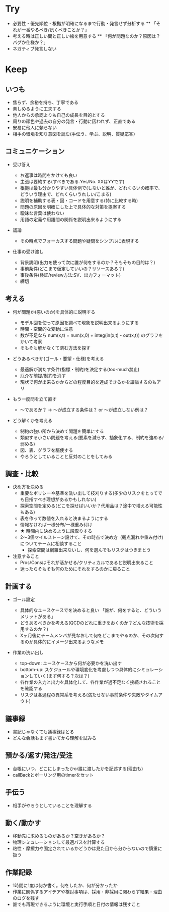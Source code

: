 

Try
===================

* 必要性・優先順位・根拠が明確になるまで行動・発言せず分析する
** 「それが一番やるべき/訊くべきことか？」
* 考える時は正しい問と正しい絵を用意する
** 「何が問題なのか？原因は？バグか仕様か？」
* ネガティブ発言しない


Keep
===================


いつも
------------------

* 焦らず、余裕を持ち、丁寧である
* 楽しめるように工夫する
* 他人からの承認よりも自己の成長を目的とする
* 周りの顔色や過去の自分の発言・行動に囚われず、正直である
* 安易に他人に頼らない
* 相手の環境を知り意図を読む(手伝う、学ぶ、説明、質疑応答）

コミュニケーション
---------------------

* 受け答え
    * お返事は時間をかけても良い
    * 主張は要約する(すべきである.Yes/No. XXはYYです)
    * 根拠は最も分かりやすい具体例で(しないと誰が、どれくらいの確率で、どういう理由で、どれくらいうれしい/こまる)
    * 説明を補助する表・図・コードを用意する(特に比較する時)
    * 問題の原因を明確にした上で具体的な対策を提案する
    * 曖昧な言葉は使わない
    * 用語の定義や用語間の関係を説明出来るようにする

* 議論
    * その時点でフォーカスする問題や疑問をシンプルに表現する


* 仕事の受け渡し
    * 背景説明(出力を使って次に誰が何をするのか？そもそもの目的は？)
    * 事前条件(どこまで仮定していいの？リソースある？)
    * 事後条件(検証/review方法:SV、出力フォーマット)
    * 締切

考える
------------------

* 何が問題か(悪いのか)を具体的に説明する
    * モデル図を使って原因を調べて現象を説明出来るようにする
    * 時間・空間的な変動に注意
    * 数が不足なら num(x,t) = num(x,0) + integ(in(x,t) - out(x,t)) のグラフをかいて考察
    * そもそも解かなくて済む方法を探す

* どうあるべきか(ゴール・要望・仕様)を考える
    * 最適解が満たす条件(指標・制約)を決定する(too-much禁止)
    * 厄介な前提/制約を消す
    * 現状で何が出来るかからどの程度目的を達成できるかを議論するのもアリ

* もう一度問を立て直す
    * 〜であるか？ -> 〜が成立する条件は？ or 〜が成立しない例は？

* どう解くかを考える
    * 制約の強い所から決めて問題を簡単にする
    * 類似する小さい問題を考える(要素を減らす、抽象化する、制約を強める/弱める)
    * 図、表、グラフを駆使する
    * やろうとしていることと反対のことをしてみる

調査・比較
---------------

* 決め方を決める
    * 重要なポリシーや基準を洗い出して枝刈りする(多少のリスクをとってでも目指すべき理想があるかもしれない)
    * 探索空間を定める(どこを探せばいいか？代用品は？途中で増える可能性もある)
    * 表を作って数値を入れると決まるようにする
    * 情報なければ一様分布/一様重み付け
    * ★ 時間内に決めるように段取りする
    * 2〜3個マイルストーン設けて、その時点で決め方（観点漏れや重み付け)についてチームに相談すること
        * 探索空間は網羅出来ないし、何を選んでもリスクはつきまとう
* 注意すること
    * Pros/Consはそれが活かせる/クリティカルであると説明出来ること
    * 迷ったらそもそも何のためにそれをするのかに戻ること


計画する
------------------

* ゴール設定
    * 具体的なユースケースでを決めると良い 「誰が、何をすると、どういうメリットがある」
    * どうあるべきかを考える(QCDのどれに重きをおくのか？どんな技術を採用するのか？)
    * Xヶ月後にチームメンバが見なおして何をどこまでやるのか、その次何するのか具体的にイメージ出来るようなメモ

* 作業の洗い出し
    * top-down: ユースケースから何が必要かを洗い出す
    * bottom-up: スケジュールや環境変化を考慮しつつ具体的にシミュレーションしていく(まず何する？次は？)
    * 各作業の入力と出力を具体化して、各作業が過不足なく接続されることを確認する
    * リスクは各過程の異常系を考える(満たせない事前条件や失敗やタイムアウト)

議事録
-------------

* 書記じゃなくても議事録はとる
* どんな会話もまず書いてから理解を試みる


預かる/返す/発注/受注
---------------------

 * 台帳にいつ、どこにしまったかor誰に渡したかを記述する(理由も)
 * callBackとポーリング用のtimerをセット


手伝う
------------------
 * 相手がやろうとしていることを理解する


動く/動かす
------------------

 * 移動先に求めるものがあるか？空きがあるか？
 * 物理シミュレーションして最適パスを計算する
 * 粘性・摩擦力や固定されているかどうかは見た目から分からないので慎重に扱う


作業記録
------------------

 * 1時間に1度は何か書く。何をしたか、何が分かったか
 * 作業に関係するアイデアや検討事項は、採用・非採用に関わらず結果・理由のログを残す
 * 誰でも再現できるように環境と実行手順と日付の情報は残すこと


